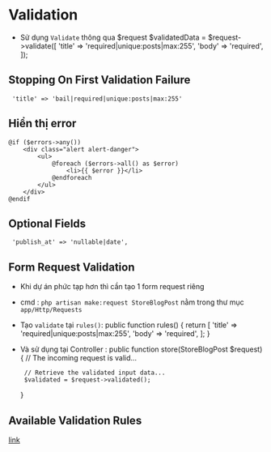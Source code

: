 # Validation
 - Sử dụng `Validate` thông qua $request
    $validatedData = $request->validate([
            'title' => 'required|unique:posts|max:255',
            'body' => 'required',
        ]);
## Stopping On First Validation Failure
` 'title' => 'bail|required|unique:posts|max:255'` 

## Hiển thị error 

    @if ($errors->any())
        <div class="alert alert-danger">
            <ul>
                @foreach ($errors->all() as $error)
                    <li>{{ $error }}</li>
                @endforeach
            </ul>
        </div>
    @endif

## Optional Fields
` 'publish_at' => 'nullable|date',`

## Form Request Validation
 - Khi dự án phức tạp hơn thì cần tạo 1 form request riêng

 - cmd : `php artisan make:request StoreBlogPost` nằm trong thư mục `app/Http/Requests`
 - Tạo `validate` tại `rules()`:
    public function rules()
    {
        return [
            'title' => 'required|unique:posts|max:255',
            'body' => 'required',
        ];
    }

 - Và sử dụng tại Controller :
    public function store(StoreBlogPost $request)
    {
        // The incoming request is valid...

        // Retrieve the validated input data...
        $validated = $request->validated();
    }

## Available Validation Rules
[link](https://laravel.com/docs/7.x/validation#available-validation-rules)



